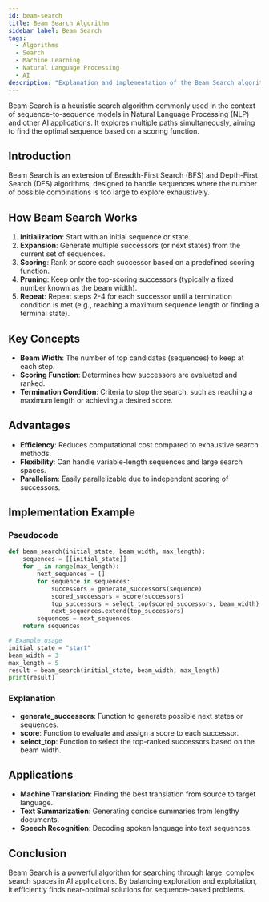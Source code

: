 ```yaml
---
id: beam-search
title: Beam Search Algorithm
sidebar_label: Beam Search
tags:
  - Algorithms
  - Search
  - Machine Learning
  - Natural Language Processing
  - AI
description: "Explanation and implementation of the Beam Search algorithm."
---
```


Beam Search is a heuristic search algorithm commonly used in the context of sequence-to-sequence models in Natural Language Processing (NLP) and other AI applications. It explores multiple paths simultaneously, aiming to find the optimal sequence based on a scoring function.

## Introduction

Beam Search is an extension of Breadth-First Search (BFS) and Depth-First Search (DFS) algorithms, designed to handle sequences where the number of possible combinations is too large to explore exhaustively.

## How Beam Search Works

1. **Initialization**: Start with an initial sequence or state.
2. **Expansion**: Generate multiple successors (or next states) from the current set of sequences.
3. **Scoring**: Rank or score each successor based on a predefined scoring function.
4. **Pruning**: Keep only the top-scoring successors (typically a fixed number known as the beam width).
5. **Repeat**: Repeat steps 2-4 for each successor until a termination condition is met (e.g., reaching a maximum sequence length or finding a terminal state).

## Key Concepts

- **Beam Width**: The number of top candidates (sequences) to keep at each step.
- **Scoring Function**: Determines how successors are evaluated and ranked.
- **Termination Condition**: Criteria to stop the search, such as reaching a maximum length or achieving a desired score.

## Advantages

- **Efficiency**: Reduces computational cost compared to exhaustive search methods.
- **Flexibility**: Can handle variable-length sequences and large search spaces.
- **Parallelism**: Easily parallelizable due to independent scoring of successors.

## Implementation Example

### Pseudocode

```python
def beam_search(initial_state, beam_width, max_length):
    sequences = [[initial_state]]
    for _ in range(max_length):
        next_sequences = []
        for sequence in sequences:
            successors = generate_successors(sequence)
            scored_successors = score(successors)
            top_successors = select_top(scored_successors, beam_width)
            next_sequences.extend(top_successors)
        sequences = next_sequences
    return sequences

# Example usage
initial_state = "start"
beam_width = 3
max_length = 5
result = beam_search(initial_state, beam_width, max_length)
print(result)
```

### Explanation

- **generate_successors**: Function to generate possible next states or sequences.
- **score**: Function to evaluate and assign a score to each successor.
- **select_top**: Function to select the top-ranked successors based on the beam width.

## Applications

- **Machine Translation**: Finding the best translation from source to target language.
- **Text Summarization**: Generating concise summaries from lengthy documents.
- **Speech Recognition**: Decoding spoken language into text sequences.

## Conclusion

Beam Search is a powerful algorithm for searching through large, complex search spaces in AI applications. By balancing exploration and exploitation, it efficiently finds near-optimal solutions for sequence-based problems.
